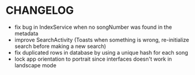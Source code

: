 # CHANGELOG

- fix bug in IndexService when no songNumber was found in the metadata
- improve SearchActivity (Toasts when something is wrong, re-initialize search before making a new search)
- fix duplicated rows in database by using a unique hash for each song
- lock app orientation to portrait since interfaces doesn't work in landscape mode
